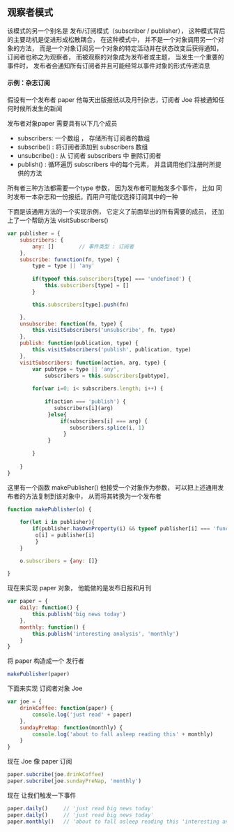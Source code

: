 ## 观察者模式

该模式的另一个别名是 发布/订阅模式（subscriber / publisher）， 这种模式背后的主要动机是促进形成松散耦合， 在这种模式中， 并不是一个对象调用另一个对象的方法， 而是一个对象订阅另一个对象的特定活动并在状态改变后获得通知， 订阅者也称之为观察者， 而被观察的对象成为发布者或主题， 当发生一个重要的事件时， 发布者会通知所有订阅者并且可能经常以事件对象的形式传递消息



#### 示例：杂志订阅

假设有一个发布者 paper 他每天出版报纸以及月刊杂志，订阅者 Joe 将被通知任何时候所发生的新闻 

发布者对象paper 需要具有以下几个成员

* subscribers:  一个数组 ， 存储所有订阅者的数组
* subscribe()  :  将订阅者添加到  subscribers 数组
* unsubcribe()  :  从 订阅者 subscribers 中 删除订阅者
* publish()  :  循环遍历 subscribers 中的每个元素， 并且调用他们注册时所提供的方法

所有者三种方法都需要一个type 参数， 因为发布者可能触发多个事件， 比如 同时发布一本杂志和一份报纸，而用户可能仅选择订阅其中的一种

下面是该通用方法的一个实现示例， 它定义了前面举出的所有需要的成员， 还加上了一个帮助方法 visitSubscribers()

``` javascript
var publisher = {
    subscribers: {
        any: []        // 事件类型 : 订阅者
    },
    subscribe: funnction(fn, type) {
    	type = type || 'any'
    
    	if(typeof this.subscribers[type] === 'undefined') {
            this.subscribers[type] = []
        }

		this.subscribers[type].push(fn)

	},
    unsubscribe: function(fn, type) {
        this.visitSubscribers('unsubscribe', fn, type)
    },
    publish: function(publication, type) {
        this.visitSubscribers('publish', publication, type)
    },
    visitSubscribers: function(action, arg, type) {
        var pubtype = type || 'any',
            subscribers = this.subscribers[pubtype],
        
        for(var i=0; i< subscribers.length; i++) {
            
            if(action === 'publish') {
               subscribers[i](arg)
             }else{
                 if(subscribers[i] === arg) {
                    subscribers.splice(i, 1)
                  }
             }
            
        }
        
    }
}
```



这里有一个函数 makePublisher() 他接受一个对象作为参数， 可以把上述通用发布者的方法复制到该对象中， 从而将其转换为一个发布者

``` javascript
function makePublisher(o) {
    
    for(let i in publisher){
        if(publisher.hasOwnProperty(i) && typeof publisher[i] === 'function){
         o[i] = publisher[i]  
         }
    }

	o.subscribers = {any: []}
    
}
```



现在来实现 paper 对象， 他能做的是发布日报和月刊

``` javascript
var paper = {
    daily: function() {
        this.publish('big news today')
    },
    monthly: function() {
        this.publish('interesting analysis', 'monthly')
    }
}
```

将 paper 构造成一个 发行者 

``` javascript
makePublisher(paper)
```



下面来实现 订阅者对象 Joe 

``` javascript
var joe = {
    drinkCoffee: function(paper) {
        console.log('just read' + paper)
    },
    sundayPreNap: function(monthly) {
        console.log('about to fall asleep reading this' + monthly)
    }
}
```

现在  Joe 像 paper 订阅

```javascript
paper.subcribe(joe.drinkCoffee)
paper.subcribe(joe.sundayPreNap, 'monthly')
```

现在 让我们触发一下事件

``` javascript
paper.daily()     // 'just read big news today'
paper.daily()     // 'just read big news today'
paper.monthly()   // 'about to fall asleep reading this 'interesting analysis'
```

